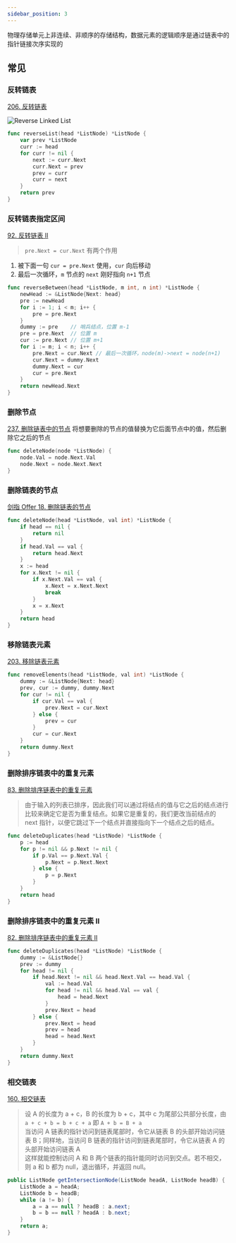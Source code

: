 ```yaml
---
sidebar_position: 3
---
```


物理存储单元上非连续、非顺序的存储结构，数据元素的逻辑顺序是通过链表中的指针链接次序实现的

## 常见

### 反转链表

[206. 反转链表](https://leetcode-cn.com/problems/reverse-linked-list/)

[1]: http://cdn.lysander.top/reverse-linked-list.gif

![Reverse Linked List][1]

```go
func reverseList(head *ListNode) *ListNode {
	var prev *ListNode
	curr := head
	for curr != nil {
		next := curr.Next
		curr.Next = prev
		prev = curr
		curr = next
	}
	return prev
}
```

### 反转链表指定区间

[92. 反转链表 II](https://leetcode-cn.com/problems/reverse-linked-list-ii)

> `pre.Next = cur.Next` 有两个作用

1. 被下面一句 `cur = pre.Next` 使用，`cur` 向后移动
2. 最后一次循环，`m` 节点的 `next` 刚好指向 `n+1` 节点

```go
func reverseBetween(head *ListNode, m int, n int) *ListNode {
	newHead := &ListNode{Next: head}
	pre := newHead
	for i := 1; i < m; i++ {
		pre = pre.Next
	}
	dummy := pre    // 哨兵结点，位置 m-1
	pre = pre.Next  // 位置 m
	cur := pre.Next // 位置 m+1
	for i := m; i < n; i++ {
		pre.Next = cur.Next // 最后一次循环，node(m)->next = node(n+1)
		cur.Next = dummy.Next
		dummy.Next = cur
		cur = pre.Next
	}
	return newHead.Next
}
```

### 删除节点

[237. 删除链表中的节点](https://leetcode-cn.com/problems/delete-node-in-a-linked-list/)
将想要删除的节点的值替换为它后面节点中的值，然后删除它之后的节点

```go
func deleteNode(node *ListNode) {
	node.Val = node.Next.Val
	node.Next = node.Next.Next
}
```

### 删除链表的节点

[剑指 Offer 18. 删除链表的节点](https://leetcode-cn.com/problems/shan-chu-lian-biao-de-jie-dian-lcof/)

```go
func deleteNode(head *ListNode, val int) *ListNode {
	if head == nil {
		return nil
	}
	if head.Val == val {
		return head.Next
	}
	x := head
	for x.Next != nil {
		if x.Next.Val == val {
			x.Next = x.Next.Next
			break
		}
		x = x.Next
	}
	return head
}
```

### 移除链表元素

[203. 移除链表元素](https://leetcode-cn.com/problems/remove-linked-list-elements/)

```go
func removeElements(head *ListNode, val int) *ListNode {
	dummy := &ListNode{Next: head}
	prev, cur := dummy, dummy.Next
	for cur != nil {
		if cur.Val == val {
			prev.Next = cur.Next
		} else {
			prev = cur
		}
		cur = cur.Next
	}
	return dummy.Next
}
```

### 删除排序链表中的重复元素

[83. 删除排序链表中的重复元素](https://leetcode-cn.com/problems/remove-duplicates-from-sorted-list/)

> 由于输入的列表已排序，因此我们可以通过将结点的值与它之后的结点进行比较来确定它是否为重复结点。如果它是重复的，我们更改当前结点的 next 指针，以便它跳过下一个结点并直接指向下一个结点之后的结点。

```go
func deleteDuplicates(head *ListNode) *ListNode {
	p := head
	for p != nil && p.Next != nil {
		if p.Val == p.Next.Val {
			p.Next = p.Next.Next
		} else {
			p = p.Next
		}
	}
	return head
}
```

### 删除排序链表中的重复元素 II

[82. 删除排序链表中的重复元素 II](https://leetcode-cn.com/problems/remove-duplicates-from-sorted-list-ii/)

```go
func deleteDuplicates(head *ListNode) *ListNode {
	dummy := &ListNode{}
	prev := dummy
	for head != nil {
		if head.Next != nil && head.Next.Val == head.Val {
			val := head.Val
			for head != nil && head.Val == val {
				head = head.Next
			}
			prev.Next = head
		} else {
			prev.Next = head
			prev = head
			head = head.Next
		}
	}
	return dummy.Next
}
```

### 相交链表

[160. 相交链表](https://leetcode-cn.com/problems/intersection-of-two-linked-lists)

> 设 A 的长度为 a + c，B 的长度为 b + c，其中 c 为尾部公共部分长度，由 `a + c + b = b + c + a` 即 `A + b = B + a`  
> 当访问 A 链表的指针访问到链表尾部时，令它从链表 B 的头部开始访问链表 B；同样地，当访问 B 链表的指针访问到链表尾部时，令它从链表 A 的头部开始访问链表 A  
> 这样就能控制访问 A 和 B 两个链表的指针能同时访问到交点。若不相交，则 a 和 b 都为 null，退出循环，并返回 null。

```java
public ListNode getIntersectionNode(ListNode headA, ListNode headB) {
	ListNode a = headA;
	ListNode b = headB;
	while (a != b) {
		a = a == null ? headB : a.next;
		b = b == null ? headA : b.next;
	}
	return a;
}
```
